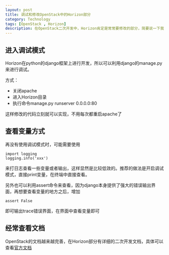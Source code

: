 ```yaml
---
layout: post
title: 调试和修改OpenStack中的Horizon部分
category: Technology
tags: [OpenStack , Horizon]
description: 在OpenStack二次开发中，Horizon肯定是常常要修改的部分，简要说一下我自己调试和修改的方式
---
```


## 进入调试模式
Horizon在python的django框架上进行开发，所以可以利用django的manage.py来进行调试。

方式：

- 关闭apache
- 进入Horizon目录
- 执行命令manage.py runserver 0.0.0.0:80

这样修改的代码立刻就可以实现，不用每次都重启apache了

## 查看变量方式
再没有使用调试模式时，可能需要使用

    import logging
    logging.info('xxx')

来打日志查看一些变量或者输出，这样显然是比较低效的。推荐的做法是开启调试模式，直接print变量，在终端中直接查看。

另外也可以利用assert命令来查看，因为django本身提供了强大的错误输出界面，再想要查看变量的地方之后，增加

    assert False

即可输出trace错误界面，在界面中查看变量即可

## 经常查看文档
OpenStack的文档越来越完善，在Horizon部分有详细的二次开发文档，具体可以查看[官方文档](http://docs.openstack.org/developer/horizon/)